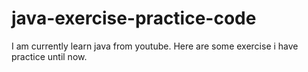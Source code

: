 # java-exercise-practice-code
I am currently learn java from youtube. Here are some exercise i have practice until now. 

